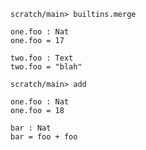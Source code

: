 ```ucm
scratch/main> builtins.merge
```

```unison
one.foo : Nat
one.foo = 17

two.foo : Text
two.foo = "blah"
```

```ucm
scratch/main> add
```

```unison:error
one.foo : Nat
one.foo = 18

bar : Nat
bar = foo + foo
```
